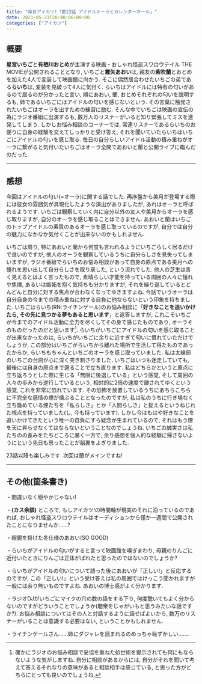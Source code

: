 ```yaml
---
title: "毎日アイカツ!「第22話 アイドルオーラとカレンダーガール」"
date: 2021-05-23T20:40:06+09:00
categories: ["アイカツ"]
---
```

## 概要

**星宮いちご**と**有栖川おとめ**が主演する映画・おしゃれ怪盗スワロウテイル THE MOVIEが公開されることとなり, いちごと**霧矢あおい**は, 親友の**紫吹蘭**とおとめを加えた4人で変装して映画館に向かう. そこに偶然居合わせたいちごの弟である**らいち**は, 変装を見破って4人に気付く. らいちはアイドルには特有の匂いがあるので居るのが分かったと言い, 順にあおい, 蘭, おとめそれぞれの匂いを説明するも, 姉であるいちごにはアイドルの匂いを感じないという. その言葉に触発されたいちごはオーラを出すための練習に励む. そんな中でいちごは映画の宣伝の為にラジオ番組に出演するも, 数万人のリスナーがいると知り緊張してミスを連発してしまう. しかしお悩み相談のコーナーでは, 常連リスナーであるらいちのお便りに自身の経験を交えてしっかりと受け答え, それを聞いていたらいちはいちごにアイドルの匂いを感じ取る. 毎日の自分らしいアイドル活動の積み重ねがオーラに繋がると気付いたいちごはオーラ全開であおいと蘭と公開ライブに臨んだのだった.

***

## 感想

今回はアイドルの匂い(=オーラ)に関する話でした. 再序盤から美月が登場する際には彼女の雰囲気が具現化したような演出がありましたが, あれはオーラと呼ばれるようです. いちごは観察していく内に自分以外の友人や美月からオーラを感じ取りますが, 自分のオーラを感じ取ることはできません. あおいと蘭はいちごのトップアイドルの素質のあるオーラを感じ取っているのですが, 自分では自分の魅力になかなか気付くことが出来ないのかもしれません.

いちごは周り, 特にあおいと蘭から何度も言われるようにいちごらしく居るだけで良いのですが, 他人のオーラを観察しているうちに自分らしさを見失ってしまいますが, ラジオ番組でらいちのお悩み相談があって自身の原点である美月への憧れを思い出して自分らしさを取り戻した, という流れでした. 他人の芝生は青く見えるとはよく言ったもので, 素晴らしい才能を持っている周囲の人々に憧れや焦燥, あるいは嫉妬を抱く気持ちも分かりますが, それを繰り返しているとどんどんと自分に対する焦点が合わなくなってゆきますよね. 今話でいうオーラは自分自身の今までの積み重ねに対する自負に他ならないという印象を持ちました. いちごはらいち(RN:ライチンゲール)のお悩み相談に「**好きなことを追いかけたら, その先に見つかる夢もあると思います**」と返答しますが, これこそいちごが今までのアイドル活動に全力を尽くしてその身で感じたものであり, オーラそのものだったのだと思います[^footnote_1]. らいちがいちごにアイドルの匂いを感じ取ることが出来なかったのは, らいちがいちごに余りに近すぎて匂いに慣れていただけでしょうが, この部分はいちごがらいちから離れた場所で生活して得たものであったからか, らいちもちゃんといちごのオーラを感じ取っていました. 私は太線部のいちごの台詞が心に深く突き刺さりました. いちごはいつも迷走していても, 最後には自身の原点まで遡ることで立ち直ります. 私はどちらかというと原点に立ち返ろうとした際に生じる「無限に後退している」という感覚, そして周囲の人々の歩みから逆行しているという, 相対的に2倍の速度で離されてゆくという感覚, これを非常に恐れています. その恐怖を放置しているうちにあちらこちらに不完全な感情の煙が燻ぶることとなったのですが, 私は私のうちに行き場なく立ち籠めている煙たちを「私らしさ」とか「人間らしさ」と捉えるというねじれた視点を持っていました(し, 今も持っています). しかし今はもはや好きなことを追いかけてきたという唯一の自負にすら疑念が生まれているので, それはもう煙を天に昇らせなくてはならないということなのでしょうね. いちごの誠実さは私たちのの歪みをたちどころに暴く一方で, 余り感想を個人的な経験に帰さないようにという先日も思ったことが脳裏をよぎりました.

23話以降も楽しみです. 次回は蘭がメインですね!

***

## その他(箇条書き)

・間違いなく穏やかじゃない!

・**(カス余談)** ところで, もしアイカツ!の時間軸が現実のそれに沿っているのであれば, おしゃれ怪盗スワロウテイルはオーディションから僅か一週間で公開されたことになりませんか……?

・眼鏡を掛けた冬仕様のあおい(SO GOOD)

・らいちがアイドルの匂いがすると言って映画館を嗅ぎまわり, 母親のりんごに近付いたときにりんごは正体がばれたと思ったのではないのでしょうか?

・らいちがアイドルの匂いについて語った後にあおいが「正しい!」と反応するのですが, この「正しい!」という受け答えは私の周囲ではけっこう聞かれますが一般には余り無いものですよね. あおいの博士感がよく分かります.

・ラジオDJがいちごにマイクの穴の数の話をする下り, 何度聴いてもよく分からないのですがどういうことでしょうか(聴衆をじゃがいもと思うみたいな話ですか?). お悩み相談についてはその人と対話するように話せばよいから, 数万のリスナーがいることは意識する必要はない, ということかもしれません.

・ライチンゲールさん……姉にダジャレを読まれるのめっちゃ恥ずかしい…….

[^footnote_1]: 確かにラジオのお悩み相談で妥協を重ねた処世術を提示されても何にもならないような気がしますね. 自分に相談があるからには, 自分がそれを聞いて考えて答えるそれなりの意味があると相談相手は感じている, と思った方がどちらにとっても良いのでしょうね.
